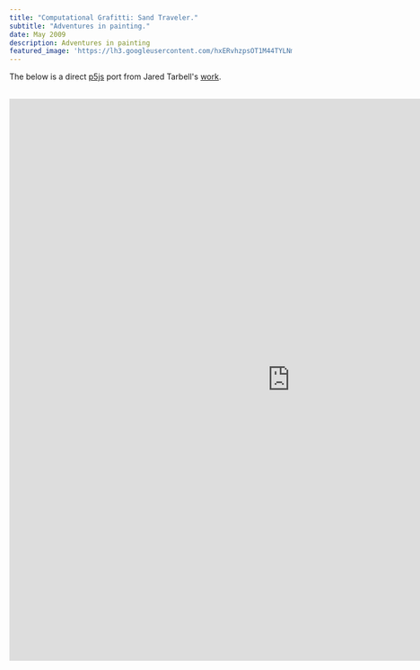 ```yaml
---
title: "Computational Grafitti: Sand Traveler."
subtitle: "Adventures in painting."
date: May 2009
description: Adventures in painting
featured_image: 'https://lh3.googleusercontent.com/hxERvhzpsOT1M44TYLNmWmg3kizFzK__i14yJegKRXA64iIEZrkv3V53m7H_RCG6Y0q1nUlgw_884X3ch80itF1vfxzXwTMEgr2q1YoDdkHmi75usObUtRZ0gtv7Us0649oV1jxsewq5KNBgtkXMM3J9frZCRXYhhjghyM7bh9EtZNCNQ40-wf8kj_zvS_Y_O5SyeOQiS71_RG2EiVqu3M6SxNNrDDyuyf-0SMkBbN4hCD1s1jGnEJGCVpKOXwlKf8ySBRcxJYrcpwF9vvv33wi7NQv53UtxQmwf0HyVgmjOPhdHdn5jS7_kdQX8AOI-4aszhkThnWJy2ZerOAG9rkcEJTojWJSRmFbsQKAB9XvtDE07Zml4pw82W4xreXjmQJ7s0HyIuLL56Oscu2YkCBjsYObSk_SmKpVkMY6nFEOjc0A2_H-MN8QPHKSgfngq11cQ-bXnOSuAm7AeWP47raBkvt5hHwnj8Xj3uWDkabV1fxHUD7uH5np4Bt5HYtDCn_8YE1u5Y-1T0yaiWfoCLCsPMhzbaMvIEfk8YNPfJLDZus0LZAOao0kIWkrRQQipjx8m5ivo8-3HA3Rmci2cxNost0lupOYUAI7sel4z-vEdTTE4YErtz_ui4Ykh0f_Vb2nPEKd8zb8hB6Ijtj0Nb0W3uJImPxN5=s1000-no'
---
```


The below is a direct [p5js](p5js.org) port from Jared Tarbell's [work](http://www.complexification.net/gallery/machines/sandTraveler/index.php).

<br>

<iframe src="https://editor.p5js.org/danielsuo/embed/86UL8pmtZ" style="width: 1000px; height: 1000px; overflow: hidden;"  scrolling="no" frameborder="0"></iframe>

